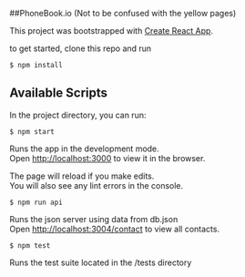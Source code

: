 ##PhoneBook.io (Not to be confused with the yellow pages)

This project was bootstrapped with [Create React App](https://github.com/facebookincubator/create-react-app).

to get started, clone this repo and run
```
$ npm install
```

## Available Scripts

In the project directory, you can run:

```
$ npm start
```

Runs the app in the development mode.<br>
Open [http://localhost:3000](http://localhost:3000) to view it in the browser.

The page will reload if you make edits.<br>
You will also see any lint errors in the console.

```
$ npm run api
```

Runs the json server using data from db.json<br>
Open [http://localhost:3004/contact](http://localhost:3004/contacts) to view all contacts.

```
$ npm test
```

Runs the test suite located in the /tests directory<br>